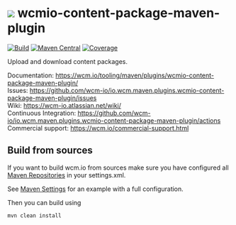 <img src="https://wcm.io/images/favicon-16@2x.png"/> wcmio-content-package-maven-plugin
======
[![Build](https://github.com/wcm-io/io.wcm.maven.plugins.wcmio-content-package-maven-plugin/actions/workflows/maven-build.yml/badge.svg?branch=develop)](https://github.com/wcm-io/io.wcm.maven.plugins.wcmio-content-package-maven-plugin/actions?query=workflow%3ABuild+branch%3Adevelop)
[![Maven Central](https://img.shields.io/maven-central/v/io.wcm.maven.plugins/wcmio-content-package-maven-plugin)](https://repo1.maven.org/maven2/io/wcm/maven/plugins/wcmio-content-package-maven-plugin)
[![Coverage](https://sonarcloud.io/api/project_badges/measure?project=wcm-io_io.wcm.maven.plugins.wcmio-content-package-maven-plugin&metric=coverage)](https://sonarcloud.io/summary/new_code?id=wcm-io_io.wcm.maven.plugins.wcmio-content-package-maven-plugin)

Upload and download content packages.

Documentation: https://wcm.io/tooling/maven/plugins/wcmio-content-package-maven-plugin/<br/>
Issues: https://github.com/wcm-io/io.wcm.maven.plugins.wcmio-content-package-maven-plugin/issues<br/>
Wiki: https://wcm-io.atlassian.net/wiki/<br/>
Continuous Integration: https://github.com/wcm-io/io.wcm.maven.plugins.wcmio-content-package-maven-plugin/actions<br/>
Commercial support: https://wcm.io/commercial-support.html


## Build from sources

If you want to build wcm.io from sources make sure you have configured all [Maven Repositories](https://wcm.io/maven.html) in your settings.xml.

See [Maven Settings](https://github.com/wcm-io/io.wcm.maven.plugins.wcmio-content-package-maven-plugin/blob/develop/.maven-settings.xml) for an example with a full configuration.

Then you can build using

```
mvn clean install
```
